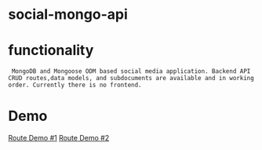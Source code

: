 # social-mongo-api

# functionality
` MongoDB and Mongoose ODM based social media application. Backend API CRUD routes,data models, and subdocuments are available and in working order. Currently there is no frontend.` 

# Demo
[Route Demo #1](https://drive.google.com/file/d/183g5OTagN1J8C5Hz5vmyUQTUNacvxTce/view)
[Route Demo #2](https://drive.google.com/file/d/1qDSZxHABICTevNk4vu38b6M3f7Gydj01/view)
